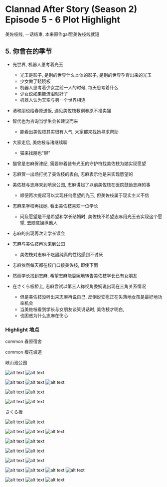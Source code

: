 # Clannad After Story (Season 2) Episode 5 - 6 Plot Highlight

美佐枝线, 一话结束, 本来原作gal里美佐枝线就短

## 5. 你曾在的季节

- 光世界, 机器人思考着光玉
  - 光玉是影子, 是别的世界什么本体的影子, 是别的世界孕育出来的光玉
  - 少女做了跷跷板
  - 机器人思考着少女之前一人的时候, 每天思考着什么
  - 少女说如果能流泪就好了
  - 机器人认为天空与另一个世界相连

- 渚和朋也给春原送饭, 遇见美佐枝教训春原不准卖猫
- 智代也为咨询当学生会长建议而来
  - 能看出美佐枝其实很有人气, 大家都来找她寻求帮助
- 大家走后, 美佐枝与渚继续聊
  - 猫来找朋也"聊"

- 猫曾是志麻贺津纪, 需要带着装有光玉的守护符找美佐枝为她实现愿望
- 志麻贺一出场打扰了美佐枝的表白, 志麻表示他是来实现愿望的
- 美佐枝与志麻来到喷泉公园, 志麻讲起了以前美佐枝在医院鼓励志麻的事
  - 顺便再次提起可以实现任何愿望的光玉, 但美佐枝属于现实主义不信
- 志麻来学校再找她, 看出美佐枝喜欢一位学长
  - 问及愿望是不是希望和学长结婚时, 美佐枝不希望志麻用光玉去实现这个愿望, 去随意操纵他人
- 志麻的出现再次让学长误会
- 志麻与美佐枝再次来到公园
  - 美佐枝对志麻不吃醋纯真的性格感到不讨厌
- 志麻依然每天都在校门口接美佐枝, 即使下雨
- 然而学长找到志麻, 希望志麻能委婉地转告美佐枝学长已有女朋友
- 在さくら板桥上, 志麻尝试以第三人称视角委婉说出现在三角关系情况
  - 但是美佐枝没听出来志麻再说自己, 反倒说安慰正在失落地女孩是最好地功率机会
  - 当美佐枝看到学长与女朋友谈笑说话时, 美佐枝才明白, 
  - 也困惑为什么志麻在伤心

### Highlight 地点

common 春原宿舍

common 樱花坡道

峡山池公园

![alt text](img/cla-af-5-11-s.jpg)
![alt text](img/cla-af-5-082.jpg)

![alt text](img/cla-af-5-12-s.jpg)
![alt text](img/cla-af-5-085.jpg)
![alt text](img/cla-af-5-088.jpg)

![alt text](img/cla-af-5-10-s.jpg)
![alt text](img/cla-af-5-092.jpg)

![alt text](img/cla-af-5-9-s.jpg)
![alt text](img/cla-af-5-093.jpg)

さくら板

![alt text](img/cla-af-5-18-s0.jpg)
![alt text](img/cla-af-5-145.jpg)

![alt text](img/cla-af-5-23-s.jpg)
![alt text](img/cla-af-5-152.jpg)
![alt text](img/cla-af-5-153.jpg)

![alt text](img/cla-af-5-22-s.jpg)
![alt text](img/cla-af-5-154.jpg)

![alt text](img/cla-af-5-21-s.jpg)
![alt text](img/cla-af-5-160.jpg)

![alt text](img/cla-af-5-19-s.jpg)
![alt text](img/cla-af-5-161.jpg)

![alt text](img/cla-af-5-18-s2.jpg)
![alt text](img/cla-af-5-20-s.jpg)
![alt text](img/cla-af-5-165.jpg)
![alt text](img/cla-af-5-166.jpg)

![alt text](img/cla-af-5-22-s-1.jpg)
![alt text](img/cla-af-5-170.jpg)
![alt text](img/cla-af-5-173.jpg)
